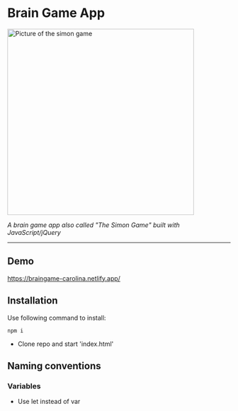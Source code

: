 # Brain Game App

<img width="421" alt="Picture of the simon game" src="https://user-images.githubusercontent.com/69104443/112964250-744fed00-9148-11eb-9d48-cd64fc96ac6c.jpg" />


_A brain game app also called "The Simon Game" built with JavaScript/jQuery_

---

## Demo

https://braingame-carolina.netlify.app/

## Installation
Use following command to install:

```
npm i

```
- Clone repo and start 'index.html'

## Naming conventions

### Variables

- Use let instead of var

